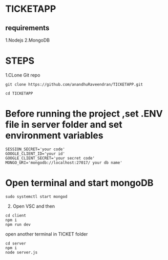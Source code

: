 # TICKETAPP
## requirements
1.Nodejs
2.MongoDB
# STEPS
1.CLone Git repo
```
git clone https://github.com/anandhuRaveendran/TICKETAPP.git
```
```
cd TICKETAPP
```
# Before running the project ,set .ENV file in server folder and set environment variables
```
SESSION_SECRET='your code'
GOOGLE_CLIENT_ID='your id'
GOOGLE_CLIENT_SECRET='your secret code'
MONGO_URI='mongodb://localhost:27017/ your db name'
```
# Open terminal and start mongoDB
```
sudo systemctl start mongod
```
2. Open VSC and then
```
cd client
npm i
npm run dev
```
open another terminal in TICKET folder
```
cd server
npm i
node server.js
```
